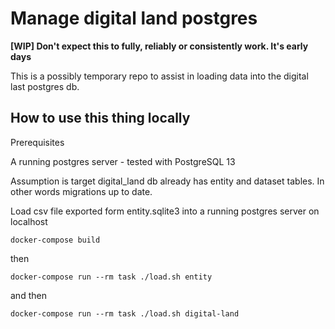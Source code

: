 # Manage digital land postgres

**[WIP] Don't expect this to fully, reliably or consistently work. It's early days**

This is a possibly temporary repo to assist in loading data into the digital last postgres db.

## How to use this thing locally

Prerequisites

A running postgres server - tested with PostgreSQL 13

Assumption is target digital_land db already has entity and dataset tables. In other words
migrations up to date.

Load csv file exported form entity.sqlite3 into a running postgres server on localhost

    docker-compose build

then

    docker-compose run --rm task ./load.sh entity 

and then

    docker-compose run --rm task ./load.sh digital-land 


